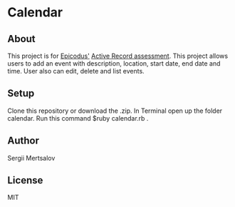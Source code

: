 # Calendar
## About
This project is for [Epicodus'](http://www.epicodus.com/) [Active Record assessment](http://www.learnhowtoprogram.com/lessons/active-record-assessment).
This project allows users to add an event with description, location, start date, end date and time. User also can edit, delete and list events.

## Setup
Clone this repository or download the .zip. In Terminal open up the folder calendar. Run this command $ruby calendar.rb .
## Author
Sergii Mertsalov

## License
MIT